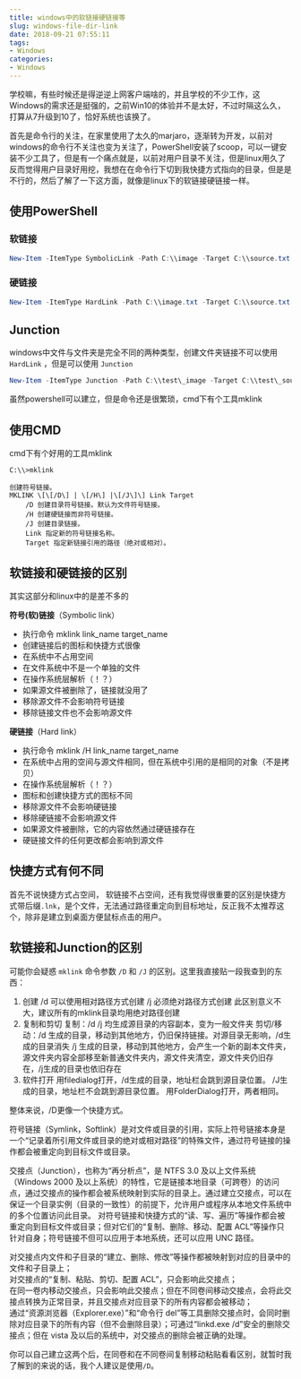 ```yaml
---
title: windows中的软链接硬链接等
slug: windows-file-dir-link
date: 2018-09-21 07:55:11
tags: 
- Windows
categories:
- Windows
---
```



学校嘛，有些时候还是得逆逆上网客户端啥的，并且学校的不少工作，这Windows的需求还是挺强的，之前Win10的体验并不是太好，不过时隔这么久，打算从7升级到10了，恰好系统也该换了。

首先是命令行的关注，在家里使用了太久的marjaro，逐渐转为开发，以前对windows的命令行不关注也变为关注了，PowerShell安装了scoop，可以一键安装不少工具了，但是有一个痛点就是，以前对用户目录不关注，但是linux用久了反而觉得用户目录好用挖，我想在在命令行下切到我快捷方式指向的目录，但是是不行的，然后了解了一下这方面，就像是linux下的软链接硬链接一样。

<!-- more -->

## 使用PowerShell

### 软链接

```powershell
New-Item -ItemType SymbolicLink -Path C:\\image -Target C:\\source.txt
```

### 硬链接

```powershell
New-Item -ItemType HardLink -Path C:\\image.txt -Target C:\\source.txt
```

## Junction

windows中文件与文件夹是完全不同的两种类型，创建文件夹链接不可以使用 `HardLink` ，但是可以使用 `Junction`

```powershell
New-Item -ItemType Junction -Path C:\\test\_image -Target C:\\test\_source
```

虽然powershell可以建立，但是命令还是很繁琐，cmd下有个工具mklink

## 使用CMD

cmd下有个好用的工具mklink

```
C:\\>mklink

创建符号链接。
MKLINK \[\[/D\] | \[/H\] |\[/J\]\] Link Target
    /D 创建目录符号链接。默认为文件符号链接。
    /H 创建硬链接而非符号链接。
    /J 创建目录链接。
    Link 指定新的符号链接名称。
    Target 指定新链接引用的路径（绝对或相对）。
```

## 软链接和硬链接的区别

其实这部分和linux中的是差不多的

**符号(软)链接**（Symbolic link）

*   执行命令 mklink link_name target_name
*   创建链接后的图标和快捷方式很像
*   在系统中不占用空间
*   在文件系统中不是一个单独的文件
*   在操作系统层解析（！？）
*   如果源文件被删除了，链接就没用了
*   移除源文件不会影响符号链接
*   移除链接文件也不会影响源文件

**硬链接**（Hard link）

*   执行命令 mklink /H link_name target_name
*   在系统中占用的空间与源文件相同，但在系统中引用的是相同的对象（不是拷贝）
*   在操作系统层解析（！？）
*   图标和创建快捷方式的图标不同
*   移除源文件不会影响硬链接
*   移除硬链接不会影响源文件
*   如果源文件被删除，它的内容依然通过硬链接存在
*   硬链接文件的任何更改都会影响到源文件

## 快捷方式有何不同

首先不说快捷方式占空间， 软链接不占空间，还有我觉得很重要的区别是快捷方式带后缀`.lnk`，是个文件，无法通过路径重定向到目标地址，反正我不太推荐这个，除非是建立到桌面方便鼠标点击的用户。

## 软链接和Junction的区别

可能你会疑惑 `mklink` 命令参数 `/D` 和 `/J` 的区别。这里我直接贴一段我查到的东西：

1. 创建 /d 可以使用相对路径方式创建 /j  必须绝对路径方式创建 此区别意义不大，建议所有的mklink目录均用绝对路径创建
2. 复制和剪切 复制：/d /j 均生成源目录的内容副本，变为一般文件夹 剪切/移动：/d 生成的目录，移动到其他地方，仍旧保持链接。对源目录无影响，/d生成的目录消失  /j 生成的目录，移动到其他地方，会产生一个新的副本文件夹，源文件夹内容全部移至新普通文件夹内，源文件夹清空，源文件夹仍旧存在，/j生成的目录也依旧存在                                              
3. 软件打开 用filedialog打开，/d生成的目录，地址栏会跳到源目录位置。                             /J生成的目录，地址栏不会跳到源目录位置。 用FolderDialog打开，两者相同。 

 整体来说，/D更像一个快捷方式。
 
符号链接（Symlink，Softlink）是对文件或目录的引用，实际上符号链接本身是一个“记录着所引用文件或目录的绝对或相对路径”的特殊文件，通过符号链接的操作都会被重定向到目标文件或目录。  
  
交接点（Junction），也称为“再分析点”，是 NTFS 3.0 及以上文件系统（Windows 2000 及以上系统）的特性，它是链接本地目录（可跨卷）的访问点，通过交接点的操作都会被系统映射到实际的目录上。通过建立交接点，可以在保证一个目录实例（目录的一致性）的前提下，允许用户或程序从本地文件系统中的多个位置访问此目录。
对符号链接和快捷方式的“读、写、遍历”等操作都会被重定向到目标文件或目录；但对它们的“复制、删除、移动、配置 ACL”等操作只针对自身；符号链接不但可以应用于本地系统，还可以应用 UNC 路径。  
  
对交接点内文件和子目录的“建立、删除、修改”等操作都被映射到对应的目录中的文件和子目录上；  
对交接点的“复制、粘贴、剪切、配置 ACL”，只会影响此交接点；  
在同一卷内移动交接点，只会影响此交接点；但在不同卷间移动交接点，会将此交接点转换为正常目录，并且交接点对应目录下的所有内容都会被移动；  
通过“资源浏览器（Explorer.exe）”和“命令行 del”等工具删除交接点时，会同时删除对应目录下的所有内容（但不会删除目录）；可通过“linkd.exe /d”安全的删除交接点；但在 vista 及以后的系统中，对交接点的删除会被正确的处理。

你可以自己建立这两个后，在同卷和在不同卷间复制移动粘贴看看区别，就暂时我了解到的来说的话，我个人建议是使用`/D`。